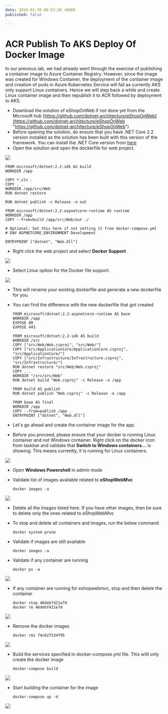 ```yaml
---
date: 2019-03-30 00:53:26 +0000
published: false

---
```

# ACR Publish To AKS Deploy Of Docker Image

In our previous lab, we had already went through the exercise of publishing a container image to Azure Container Registry. However, since the image was created for Windows Container, the deployment of the container image and creation of pods in Azure Kubernetes Service will fail as currently AKS only support Linux containers. Hence we will step back a while and create Linux container image and then republish it to ACR followed by deployment to AKS.

* Download the solution of eShopOnWeb if not done yet from the Microsoft hub [https://github.com/dotnet-architecture/eShopOnWeb](https://github.com/dotnet-architecture/eShopOnWeb "https://github.com/dotnet-architecture/eShopOnWeb")
* Before opening the solution, do ensure that you have .NET Core 2.2 version installed as the solution has been built with this version of the framework. You can install the .NET Core version from [here](https://dotnet.microsoft.com/download/visual-studio-sdks?utm_source=getdotnetsdk&utm_medium=referral ".NET Core")
* Open the solution and open the dockerfile for web project.

![](/uploads/web_project_snapshot.png)

    FROM microsoft/dotnet:2.2-sdk AS build
    WORKDIR /app
    
    COPY *.sln .
    COPY . .
    WORKDIR /app/src/Web
    RUN dotnet restore
    
    RUN dotnet publish -c Release -o out
    
    FROM microsoft/dotnet:2.2-aspnetcore-runtime AS runtime
    WORKDIR /app
    COPY --from=build /app/src/Web/out ./
    
    # Optional: Set this here if not setting it from docker-compose.yml
    # ENV ASPNETCORE_ENVIRONMENT Development
    
    ENTRYPOINT ["dotnet", "Web.dll"]

* Right click the web project and select **Docker Support**

![](/uploads/vs_docker_support.png)

* Select Linux option for the Docker file support.

  
![](/uploads/vs_docker_file_option.png)

* This will rename your existing dockerfile and generate a new dockerfile for you.
* You can find the difference with the new dockerfile that got created

      FROM microsoft/dotnet:2.2-aspnetcore-runtime AS base
      WORKDIR /app
      EXPOSE 80
      EXPOSE 443
      
      FROM microsoft/dotnet:2.2-sdk AS build
      WORKDIR /src
      COPY ["src/Web/Web.csproj", "src/Web/"]
      COPY ["src/ApplicationCore/ApplicationCore.csproj", "src/ApplicationCore/"]
      COPY ["src/Infrastructure/Infrastructure.csproj", "src/Infrastructure/"]
      RUN dotnet restore "src/Web/Web.csproj"
      COPY . .
      WORKDIR "/src/src/Web"
      RUN dotnet build "Web.csproj" -c Release -o /app
      
      FROM build AS publish
      RUN dotnet publish "Web.csproj" -c Release -o /app
      
      FROM base AS final
      WORKDIR /app
      COPY --from=publish /app .
      ENTRYPOINT ["dotnet", "Web.dll"]


* Let's go ahead and create the container image for the app.
* Before you proceed, please ensure that your docker is running Linux container and not Windows container. Right click on the docker icon from taskbar and validate that **Switch to Windows containers...** is showing. This means currently, it is running for Linux containers.

![](/uploads/docker_running_linux.png)

* Open **Windows Powershell** in admin mode
* Validate list of images available related to **eShopWebMvc**

      docker images -a

![](/uploads/docker_images_available.png)

* Delete all the images listed here. If you have other images, then be sure to delete only the ones related to eShopWebMvc
* To stop and delete all containers and images, run the below command

      docker system prune


* Validate if images are still available

      docker images -a


* Validate if any container are running

      docker ps -a

![](/uploads/docker_images_available1.png)

* If any container are running for eshopwebmvc, stop and then delete the container

      docker stop 46debf421e7d
      docker rm 46debf421e7d

![](/uploads/docker_container_remove.png)

* Remove the docker images

      docker rmi f4c627534f95

![](/uploads/docker_image_remove.png)

* Build the services specified in docker-compose.yml file. This willl only create the docker image

      docker-compose build

![](/uploads/docker_compose_build.png)

* Start building the container for the image

      docker-compose up -d

![](/uploads/docker_compose_up.png)